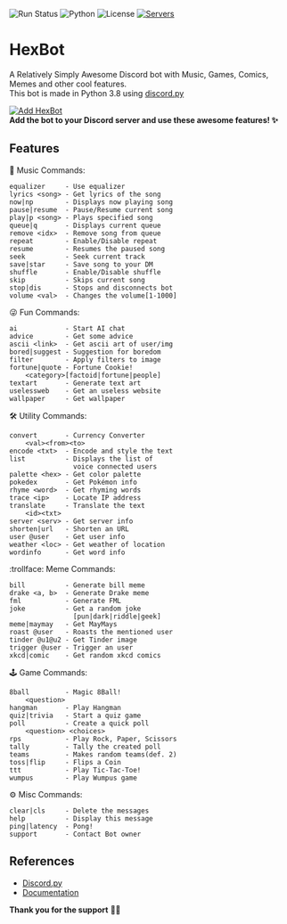 ![Run Status](https://img.shields.io/github/workflow/status/1Prototype1/HexBot/Run?label=Run&logo=python) ![Python](https://img.shields.io/badge/python-v3.8.2-blue?logo=python&logoColor=ffe873) ![License](https://img.shields.io/github/license/1Prototype1/HexBot) [![Servers](https://img.shields.io/badge/servers-22-FF355E?style=social&logo=discord)](https://discord.com/oauth2/authorize?client_id=747461870629290035&scope=bot&permissions=57344)
# HexBot
A Relatively Simply Awesome Discord bot with Music, Games, Comics, Memes and other cool features. <br>
This bot is made in Python 3.8 using [discord.py](https://github.com/Rapptz/discord.py)

[![Add HexBot](https://img.shields.io/badge/-Add%20Bot-141B2E?style=for-the-badge&logo=discord)](https://discord.com/oauth2/authorize?client_id=747461870629290035&scope=bot&permissions=57344) <br>
**Add the bot to your Discord server and use these awesome features! :sparkles:**

Features
---
:musical_note: Music Commands:
```
equalizer     - Use equalizer
lyrics <song> - Get lyrics of the song
now|np        - Displays now playing song
pause|resume  - Pause/Resume current song
play|p <song> - Plays specified song
queue|q       - Displays current queue
remove <idx>  - Remove song from queue
repeat        - Enable/Disable repeat
resume        - Resumes the paused song
seek          - Seek current track
save|star     - Save song to your DM
shuffle       - Enable/Disable shuffle
skip          - Skips current song
stop|dis      - Stops and disconnects bot
volume <val>  - Changes the volume[1-1000]
```
:stuck_out_tongue_winking_eye: Fun Commands:
```
ai            - Start AI chat
advice        - Get some advice
ascii <link>  - Get ascii art of user/img
bored|suggest - Suggestion for boredom
filter        - Apply filters to image
fortune|quote - Fortune Cookie!
    <category>[factoid|fortune|people]
textart       - Generate text art
uselessweb    - Get an useless website
wallpaper     - Get wallpaper
```
:hammer_and_wrench: Utility Commands:
```
convert       - Currency Converter
    <val><from><to>
encode <txt>  - Encode and style the text
list          - Displays the list of
                voice connected users
palette <hex> - Get color palette
pokedex       - Get Pokémon info
rhyme <word>  - Get rhyming words
trace <ip>    - Locate IP address
translate     - Translate the text
    <id><txt>
server <serv> - Get server info
shorten|url   - Shorten an URL
user @user    - Get user info
weather <loc> - Get weather of location
wordinfo      - Get word info
```
:trollface: Meme Commands:
```
bill          - Generate bill meme
drake <a, b>  - Generate Drake meme
fml           - Generate FML
joke          - Get a random joke
                [pun|dark|riddle|geek]
meme|maymay   - Get MayMays
roast @user   - Roasts the mentioned user
tinder @u1@u2 - Get Tinder image
trigger @user - Trigger an user
xkcd|comic    - Get random xkcd comics
```
:joystick: Game Commands:
```
8ball         - Magic 8Ball!
    <question>
hangman       - Play Hangman
quiz|trivia   - Start a quiz game
poll          - Create a quick poll
    <question> <choices>
rps           - Play Rock, Paper, Scissors
tally         - Tally the created poll
teams         - Makes random teams(def. 2)
toss|flip     - Flips a Coin
ttt           - Play Tic-Tac-Toe!
wumpus        - Play Wumpus game
```
:gear: Misc Commands:
```
clear|cls     - Delete the messages
help          - Display this message
ping|latency  - Pong!
support       - Contact Bot owner
```

References
---
- [Discord.py](https://github.com/Rapptz/discord.py)
- [Documentation](https://discordpy.readthedocs.io/en/latest/index.html)

**Thank you for the support**  💝😊